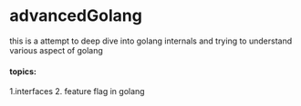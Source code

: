 # advancedGolang
this is a attempt to deep dive into golang internals and trying to understand various aspect of golang
 #### topics:
 1.interfaces
 2. feature flag in golang 
